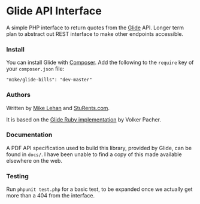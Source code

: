 # Glide API Interface

A simple PHP interface to return quotes from the [Glide](https://www.glide.uk.com/) API. Longer term plan to abstract out REST interface to make other endpoints accessible.

### Install

You can install Glide with [Composer](http://getcomposer.org). Add the following to the `require` key of your `composer.json` file:

    "m1ke/glide-bills": "dev-master"

### Authors

Written by [Mike Lehan](http://twitter.com/m1ke) and [StuRents.com](http://sturents.com).

It is based on the [Glide Ruby implementation](https://github.com/vpacher/glide) by Volker Pacher.

### Documentation

A PDF API specification used to build this library, provided by Glide, can be found in `docs/`. I have been unable to find a copy of this made available elsewhere on the web.

### Testing

Run `phpunit test.php` for a basic test, to be expanded once we actually get more than a 404 from the interface.
